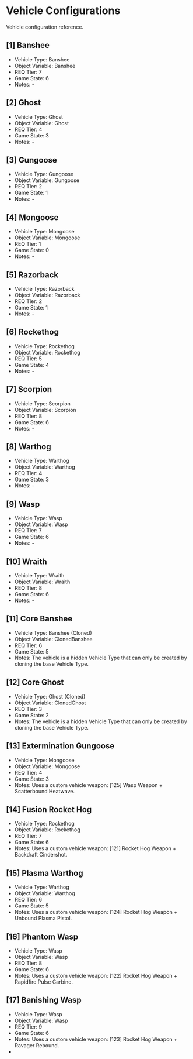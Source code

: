 # Vehicle Configurations

Vehicle configuration reference.

<!--
## [#] Vehicle Name
- Vehicle Type: Vehicle Type
- Object Variable: Variable Name
- REQ Tier: #
- Game State: #
- Notes: -
-->

## [1] Banshee
- Vehicle Type: Banshee
- Object Variable: Banshee
- REQ Tier: 7
- Game State: 6
- Notes: -

## [2] Ghost
- Vehicle Type: Ghost
- Object Variable: Ghost
- REQ Tier: 4
- Game State: 3
- Notes: -

## [3] Gungoose
- Vehicle Type: Gungoose
- Object Variable: Gungoose
- REQ Tier: 2
- Game State: 1
- Notes: -

## [4] Mongoose
- Vehicle Type: Mongoose
- Object Variable: Mongoose
- REQ Tier: 1
- Game State: 0
- Notes: -

## [5] Razorback
- Vehicle Type: Razorback
- Object Variable: Razorback
- REQ Tier: 2
- Game State: 1
- Notes: -

## [6] Rockethog
- Vehicle Type: Rockethog
- Object Variable: Rockethog
- REQ Tier: 5
- Game State: 4
- Notes: -

## [7] Scorpion
- Vehicle Type: Scorpion
- Object Variable: Scorpion
- REQ Tier: 8
- Game State: 6
- Notes: -

## [8] Warthog
- Vehicle Type: Warthog
- Object Variable: Warthog
- REQ Tier: 4
- Game State: 3
- Notes: -

## [9] Wasp
- Vehicle Type: Wasp
- Object Variable: Wasp
- REQ Tier: 7
- Game State: 6
- Notes: -

## [10] Wraith
- Vehicle Type: Wraith
- Object Variable: Wraith
- REQ Tier: 8
- Game State: 6
- Notes: -

## [11] Core Banshee
- Vehicle Type: Banshee (Cloned)
- Object Variable: ClonedBanshee
- REQ Tier: 6
- Game State: 5
- Notes: The vehicle is a hidden Vehicle Type that can only be created by cloning the base Vehicle Type.

## [12] Core Ghost
- Vehicle Type: Ghost (Cloned)
- Object Variable: ClonedGhost
- REQ Tier: 3
- Game State: 2
- Notes: The vehicle is a hidden Vehicle Type that can only be created by cloning the base Vehicle Type.

## [13] Extermination Gungoose
- Vehicle Type: Mongoose
- Object Variable: Mongoose
- REQ Tier: 4
- Game State: 3
- Notes: Uses a custom vehicle weapon: [125] Wasp Weapon + Scatterbound Heatwave.

## [14] Fusion Rocket Hog
- Vehicle Type: Rockethog
- Object Variable: Rockethog
- REQ Tier: 7
- Game State: 6
- Notes: Uses a custom vehicle weapon: [121] Rocket Hog Weapon + Backdraft Cindershot.

## [15] Plasma Warthog
- Vehicle Type: Warthog
- Object Variable: Warthog
- REQ Tier: 6
- Game State: 5
- Notes: Uses a custom vehicle weapon: [124] Rocket Hog Weapon + Unbound Plasma Pistol.

## [16] Phantom Wasp
- Vehicle Type: Wasp
- Object Variable: Wasp
- REQ Tier: 8
- Game State: 6
- Notes: Uses a custom vehicle weapon: [122] Rocket Hog Weapon + Rapidfire Pulse Carbine.

## [17] Banishing Wasp
- Vehicle Type: Wasp
- Object Variable: Wasp
- REQ Tier: 9
- Game State: 6
- Notes: Uses a custom vehicle weapon: [123] Rocket Hog Weapon + Ravager Rebound.
- 